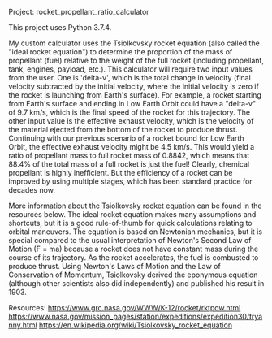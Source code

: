 Project: rocket_propellant_ratio_calculator

This project uses Python 3.7.4.

My custom calculator uses the Tsiolkovsky rocket equation (also called the "ideal rocket equation") to determine the proportion of the mass of propellant (fuel) relative to the weight of the full rocket (including propellant, tank, engines, payload, etc.). This calculator will require two input values from the user. One is 'delta-v', which is the total change in velocity (final velocity subtracted by the initial velocity, where the initial velocity is zero if the rocket is launching from Earth's surface). For example, a rocket starting from Earth's surface and ending in Low Earth Orbit could have a "delta-v" of 9.7 km/s, which is the final speed of the rocket for this trajectory. The other input value is the effective exhaust velocity, which is the velocity of the material ejected from the bottom of the rocket to produce thrust. Continuing with our previous scenario of a rocket bound for Low Earth Orbit, the effective exhaust velocity might be 4.5 km/s. This would yield a ratio of propellant mass to full rocket mass of 0.8842, which means that 88.4% of the total mass of a full rocket is just the fuel! Clearly, chemical propellant is highly inefficient. But the efficiency of a rocket can be improved by using multiple stages, which has been standard practice for decades now. 

More information about the Tsiolkovsky rocket equation can be found in the resources below. The ideal rocket equation makes many assumptions and shortcuts, but it is a good rule-of-thumb for quick calculations relating to orbital maneuvers. The equation is based on Newtonian mechanics, but it is special compared to the usual interpretation of Newton's Second Law of Motion (F = ma) because a rocket does not have constant mass during the course of its trajectory. As the rocket accelerates, the fuel is combusted to produce thrust. Using Newton's Laws of Motion and the Law of Conservation of Momentum, Tsiolkovsky derived the eponymous equation (although other scientists also did independently) and published his result in 1903. 

Resources: 
https://www.grc.nasa.gov/WWW/K-12/rocket/rktpow.html
https://www.nasa.gov/mission_pages/station/expeditions/expedition30/tryanny.html
https://en.wikipedia.org/wiki/Tsiolkovsky_rocket_equation

